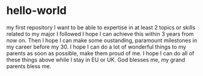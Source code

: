 # hello-world
my first repository
I want to be able to expertise in at least 2 topics or skills related to my major I followed 
I hope I can achieve this within 3 years from now on.
Then I hope I can make some oustanding, paramount milestones in my career before my 30.
I hope I can do a lot of wonderful things to my parents as soon as possible, make them proud of me.
I hope I can do all of these things above while I stay in EU or UK.
God blesses me, my grand parents bless me.
